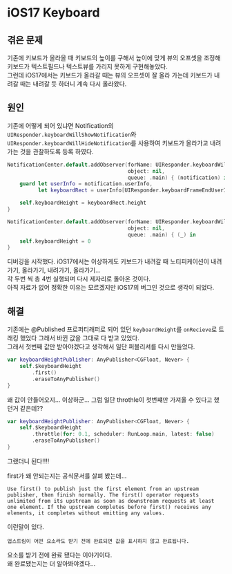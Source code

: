 # iOS17 Keyboard

## 겪은 문제
기존에 키보드가 올라올 때 키보드의 높이를 구해서 높이에 맞게 뷰의 오프셋을 조정해 키보드가 텍스트필드나 텍스트뷰를 가리지 못하게 구현해놓았다.   
그런데 iOS17에서는 키보드가 올라갈 때는 뷰의 오프셋이 잘 올라 가는데 키보드가 내려갈 때는 내려갈 듯 하더니 계속 다시 올라왔다.   

## 원인
기존에 어떻게 되어 있냐면 Notification의 `UIResponder.keyboardWillShowNotification`와 `UIResponder.keyboardWillHideNotification`를 사용하여 키보드가 올라가고 내려가는 것을 관찰하도록 등록 하였다.   

```swift
NotificationCenter.default.addObserver(forName: UIResponder.keyboardWillShowNotification,
                                       object: nil,
                                       queue: .main) { (notification) in
    guard let userInfo = notification.userInfo,
          let keyboardRect = userInfo[UIResponder.keyboardFrameEndUserInfoKey] as? CGRect else { return }

    self.keyboardHeight = keyboardRect.height
}

NotificationCenter.default.addObserver(forName: UIResponder.keyboardWillHideNotification,
                                       object: nil,
                                       queue: .main) { (_) in
    self.keyboardHeight = 0
}
```
     

디버깅을 시작했다.  iOS17에서는 이상하게도 키보드가 내려갈 때 노티피케이션이 내려가기, 올라가기, 내려가기, 올라가기...   
각 두번 씩 총 4번 실행되며 다시 제자리로 돌아온 것이다.   
아직 자료가 없어 정확한 이유는 모르겠지만 iOS17의 버그인 것으로 생각이 되었다.   

## 해결
기존에는 @Published 프로퍼티래퍼로 되어 있던 `keyboardHeight`를 `onRecieve`로 트래킹 했었다 그래서 바뀐 값을 그대로 다 받고 있었다.   
그래서 첫번째 값만 받아야겠다고 생각해서 일단 퍼블리셔를 다시 만들었다.   

```swift
var keyboardHeightPublisher: AnyPublisher<CGFloat, Never> {
    self.$keyboardHeight
        .first()
        .eraseToAnyPublisher()
}
```

왜 값이 안들어오지... 이상하군...
그럼 일단 throthle이 첫번쨰만 가져올 수 있다고 했던거 같은데??

```swift
var keyboardHeightPublisher: AnyPublisher<CGFloat, Never> {
    self.$keyboardHeight
        .throttle(for: 0.1, scheduler: RunLoop.main, latest: false)
        .eraseToAnyPublisher()
}
```

그랬더니 된다!!!!

first가 왜 안되는지는 공식문서를 살펴 봤는데...   

```
Use first() to publish just the first element from an upstream publisher, then finish normally. The first() operator requests unlimited from its upstream as soon as downstream requests at least one element. If the upstream completes before first() receives any elements, it completes without emitting any values.
```

이런말이 있다. 
```
업스트림이 어떤 요소라도 받기 전에 완료되면 값을 표시하지 않고 완료됩니다.
```

요소를 받기 전에 완료 됐다는 이야기이다.  
왜 완료됐는지는 더 알아봐야겠다...

